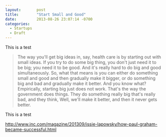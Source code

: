 ```yaml
---
layout:       post
title:        "Start Small and Good"
date:         2013-08-26 23:07:14 -0700
categories:
  - Startups
  - Draft
---
```


This is a test 

 > The way you'll get big ideas in, say, health care is by starting out with small ideas. If you try to do some big thing, you don't just need it to be big; you need it to be good. And it's really hard to do big and good simultaneously. So, what that means is you can either do something small and good and then gradually make it bigger, or do something big and bad and gradually make it better. And you know what? Empirically, starting big just does not work. That's the way the government does things. They do something really big that's really bad, and they think, Well, we'll make it better, and then it never gets better.

 This is a test 

 http://www.inc.com/magazine/201309/issie-lapowsky/how-paul-graham-became-successful.html 
